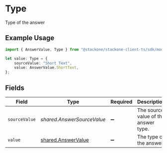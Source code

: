 # Type

Type of the answer

## Example Usage

```typescript
import { AnswerValue, Type } from "@stackone/stackone-client-ts/sdk/models/shared";

let value: Type = {
    sourceValue: "Short Text",
    value: AnswerValue.ShortText,
};
```

## Fields

| Field                                                           | Type                                                            | Required                                                        | Description                                                     | Example                                                         |
| --------------------------------------------------------------- | --------------------------------------------------------------- | --------------------------------------------------------------- | --------------------------------------------------------------- | --------------------------------------------------------------- |
| `sourceValue`                                                   | *shared.AnswerSourceValue*                                      | :heavy_minus_sign:                                              | The source value of the answer type.                            | Short Text                                                      |
| `value`                                                         | [shared.AnswerValue](../../../sdk/models/shared/answervalue.md) | :heavy_minus_sign:                                              | The type of the answer.                                         | short_text                                                      |